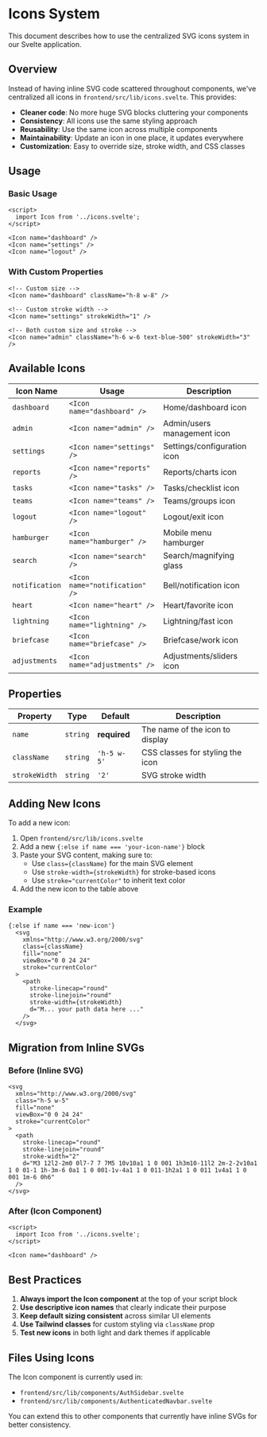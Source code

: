 # Icons System

This document describes how to use the centralized SVG icons system in our Svelte application.

## Overview

Instead of having inline SVG code scattered throughout components, we've centralized all icons in `frontend/src/lib/icons.svelte`. This provides:

- **Cleaner code**: No more huge SVG blocks cluttering your components
- **Consistency**: All icons use the same styling approach
- **Reusability**: Use the same icon across multiple components
- **Maintainability**: Update an icon in one place, it updates everywhere
- **Customization**: Easy to override size, stroke width, and CSS classes

## Usage

### Basic Usage

```svelte
<script>
  import Icon from '../icons.svelte';
</script>

<Icon name="dashboard" />
<Icon name="settings" />
<Icon name="logout" />
```

### With Custom Properties

```svelte
<!-- Custom size -->
<Icon name="dashboard" className="h-8 w-8" />

<!-- Custom stroke width -->
<Icon name="settings" strokeWidth="1" />

<!-- Both custom size and stroke -->
<Icon name="admin" className="h-6 w-6 text-blue-500" strokeWidth="3" />
```

## Available Icons

| Icon Name      | Usage                          | Description                 |
| -------------- | ------------------------------ | --------------------------- |
| `dashboard`    | `<Icon name="dashboard" />`    | Home/dashboard icon         |
| `admin`        | `<Icon name="admin" />`        | Admin/users management icon |
| `settings`     | `<Icon name="settings" />`     | Settings/configuration icon |
| `reports`      | `<Icon name="reports" />`      | Reports/charts icon         |
| `tasks`        | `<Icon name="tasks" />`        | Tasks/checklist icon        |
| `teams`        | `<Icon name="teams" />`        | Teams/groups icon           |
| `logout`       | `<Icon name="logout" />`       | Logout/exit icon            |
| `hamburger`    | `<Icon name="hamburger" />`    | Mobile menu hamburger       |
| `search`       | `<Icon name="search" />`       | Search/magnifying glass     |
| `notification` | `<Icon name="notification" />` | Bell/notification icon      |
| `heart`        | `<Icon name="heart" />`        | Heart/favorite icon         |
| `lightning`    | `<Icon name="lightning" />`    | Lightning/fast icon         |
| `briefcase`    | `<Icon name="briefcase" />`    | Briefcase/work icon         |
| `adjustments`  | `<Icon name="adjustments" />`  | Adjustments/sliders icon    |

## Properties

| Property      | Type     | Default      | Description                      |
| ------------- | -------- | ------------ | -------------------------------- |
| `name`        | `string` | **required** | The name of the icon to display  |
| `className`   | `string` | `'h-5 w-5'`  | CSS classes for styling the icon |
| `strokeWidth` | `string` | `'2'`        | SVG stroke width                 |

## Adding New Icons

To add a new icon:

1. Open `frontend/src/lib/icons.svelte`
2. Add a new `{:else if name === 'your-icon-name'}` block
3. Paste your SVG content, making sure to:
   - Use `class={className}` for the main SVG element
   - Use `stroke-width={strokeWidth}` for stroke-based icons
   - Use `stroke="currentColor"` to inherit text color
4. Add the new icon to the table above

### Example

```svelte
{:else if name === 'new-icon'}
  <svg
    xmlns="http://www.w3.org/2000/svg"
    class={className}
    fill="none"
    viewBox="0 0 24 24"
    stroke="currentColor"
  >
    <path
      stroke-linecap="round"
      stroke-linejoin="round"
      stroke-width={strokeWidth}
      d="M... your path data here ..."
    />
  </svg>
```

## Migration from Inline SVGs

### Before (Inline SVG)

```svelte
<svg
  xmlns="http://www.w3.org/2000/svg"
  class="h-5 w-5"
  fill="none"
  viewBox="0 0 24 24"
  stroke="currentColor"
>
  <path
    stroke-linecap="round"
    stroke-linejoin="round"
    stroke-width="2"
    d="M3 12l2-2m0 0l7-7 7 7M5 10v10a1 1 0 001 1h3m10-11l2 2m-2-2v10a1 1 0 01-1 1h-3m-6 0a1 1 0 001-1v-4a1 1 0 011-1h2a1 1 0 011 1v4a1 1 0 001 1m-6 0h6"
  />
</svg>
```

### After (Icon Component)

```svelte
<script>
  import Icon from '../icons.svelte';
</script>

<Icon name="dashboard" />
```

## Best Practices

1. **Always import the Icon component** at the top of your script block
2. **Use descriptive icon names** that clearly indicate their purpose
3. **Keep default sizing consistent** across similar UI elements
4. **Use Tailwind classes** for custom styling via `className` prop
5. **Test new icons** in both light and dark themes if applicable

## Files Using Icons

The Icon component is currently used in:

- `frontend/src/lib/components/AuthSidebar.svelte`
- `frontend/src/lib/components/AuthenticatedNavbar.svelte`

You can extend this to other components that currently have inline SVGs for better consistency.
